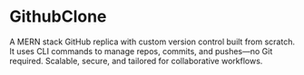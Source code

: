 # GithubClone
A MERN stack GitHub replica with custom version control built from scratch. It uses CLI commands to manage repos, commits, and pushes—no Git required. Scalable, secure, and tailored for collaborative workflows.
